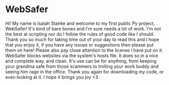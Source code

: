 # WebSafer
Hi! My name is Isaiah Stanke and welcome to my first public Py project, WebSafer! It's kind of bare bones and I'm sure needs a lot of work. I'm not the best at scripting 
nor do I follow the rules of good code like I should. Thank you so much for taking time out of your day to read this and I hope that you enjoy it, if you have any 
issues or suggestions then please put them on here! Please also pay close attention to the license I have put on it. WebSafer blocks websites via the system's hosts file.
It does so in a nice and complete way, and clean. It's use can be for anything, from keeping your grandma safe from those scammers to trolling your work buddy and seeing
him rage in the office. Thank you again for downloading my code, or even looking at it. I hope it brings you joy <3

